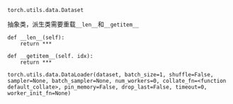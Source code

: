 `torch.utils.data.Dataset`

抽象类，派生类需要重载`__len__`和`__getitem__`

```
def __len__(self):
    return ***

def __getitem__(self. idx):
    return ***
```

```
torch.utils.data.DataLoader(dataset, batch_size=1, shuffle=False, sampler=None, batch_sampler=None, num_workers=0, collate_fn=<function default_collate>, pin_memory=False, drop_last=False, timeout=0, worker_init_fn=None)
```



